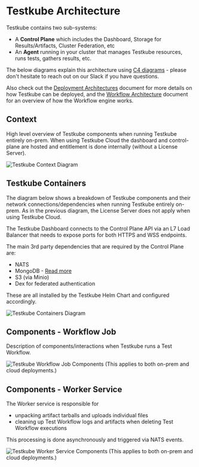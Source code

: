 # Testkube Architecture

Testkube contains two sub-systems:

- A **Control Plane** which includes the Dashboard, Storage for Results/Artifacts, Cluster Federation, etc
- An **Agent** running in your cluster that manages Testkube resources, runs tests, gathers results, etc.

The below diagrams explain this architecture using [C4 diagrams](https://c4model.com/) - please
don't hesitate to reach out on our Slack if you have questions.

Also check out the [Deployment Architectures](install/deployment-architectures) document for more details on
how Testkube can be deployed, and the [Workflow Architecture](/articles/test-workflows-high-level-architecture) 
document for an overview of how the Workflow engine works.

## Context

High level overview of Testkube components when running Testkube entirely on-prem. When using Testkube 
Cloud the dashboard and control-plane are hosted and entitlement is done internally (without a License Server).

![Testkube Context Diagram](../img/testkube-context-diagram.png)

## Testkube Containers

The diagram below shows a breakdown of Testkube components and their network connections/dependencies
when running Testkube entirely on-prem. As in the previous diagram, the License Server does not 
apply when using Testkube Cloud.

The Testkube Dashboard connects to the Control Plane API via an L7 Load Balancer that needs to 
expose ports for both HTTPS and WSS endpoints.

The main 3rd party dependencies that are required by the Control Plane are:

- NATS
- MongoDB - [Read more](testkube-dependencies)
- S3 (via Minio)
- Dex for federated authentication

These are all installed by the Testkube Helm Chart and configured accordingly.

![Testkube Containers Diagram](../img/testkube-containers-diagram.png)

## Components - Workflow Job

Description of components/interactions when Testkube runs a Test Workflow.

![Testkube Workflow Job Components](../img/workflow-job-components.png)
(This applies to both on-prem and cloud deployments.)

## Components - Worker Service

The Worker service is responsible for
- unpacking artifact tarballs and uploads individual files
- cleaning up Test Workflow logs and artifacts when deleting Test Workflow executions

This processing is done asynchronously and triggered via NATS events.

![Testkube Worker Service Components](../img/worker-service-components.png)
(This applies to both on-prem and cloud deployments.)

